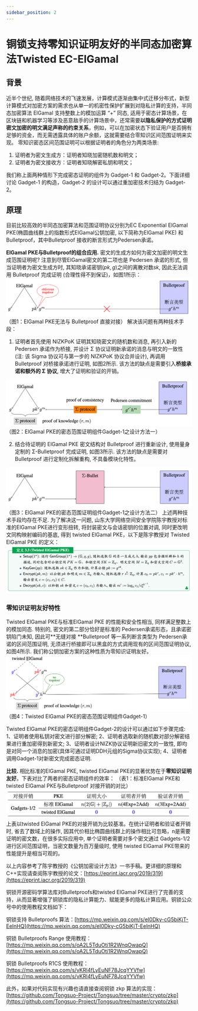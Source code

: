 ```yaml
---
sidebar_position: 2
---
```

# 铜锁支持零知识证明友好的半同态加密算法Twisted EC-ElGamal
## 背景
近半个世纪, 随着网络技术的飞速发展，计算模式逐渐由集中式迁移分布式，新型计算模式对加密方案的需求也从单一的机密性保护扩展到对隐私计算的支持，半同态加密算法 ElGamal 支持整数上的模加运算 “+” 同态, 适用于密态计算场景，在区块链和机器学习等涉及恶意敌手的计算场景中，还常需要**以隐私保护的方式证明密文加密的明文满足声称的约束关系**，例如，可以在加密状态下验证用户是否拥有足够的资金，而无需透露具体的账户余额，这就需要结合零知识区间范围证明来实现。
零知识密态区间范围证明可以根据证明者的角色分为两类场景:

1. 证明者为密文生成方：证明者知晓加密随机数和明文；
2. 证明者为密文接收方：证明者知晓解密私钥和明文；

我们称上面两种情形下完成密态证明的组件为 Gadget-1 和 Gadget-2。下面详细讨论 Gadget-1 的构造，Gadget-2 的设计可以通过重加密技术归结为 Gadget-2。
## 原理
目前比较高效的半同态加密算法和范围证明协议分别为EC Exponential ElGamal PKE(椭圆曲线群上的指数形式ElGamal公钥加密, 以下简称为ElGamal PKE) 和 Bulletproof，其中Bulletproof 接收的断言形式为Pedersen承诺。

**ElGamal PKE与Bulletproof的组合应用.** 密文的生成方如何为密文加密的明文生成范围证明呢? 注意到尽管ElGamal密文的第二项也是 Pedersen 承诺的形式, 但当证明者为密文生成方时, 其知晓承诺密钥$(pk, g)$之间的离散对数$sk$, 因此无法调用 Bulletproof 完成证明 (合理性得不到保证)，如图1所示：
![image.png](../img/PKE-1.png)
（图1：ElGamal PKE无法与 Bulletproof 直接对接）
解决该问题有两种技术手段：

1. 证明者首先使用 NIZKPoK 证明其知晓密文的随机数和消息, 再引入新的 Pedersen 承诺作为桥接, 并设计 Σ 协议证明新承诺的消息与明文的一致性 (注: 该 Sigma 协议可与第一步的 NIZKPoK 协议合并设计), 再调用 Bulletproof 对桥接承诺进行证明, 如图2所示. 该方法的缺点是需要引入**桥接承诺和额外的 Σ 协议**, 增大了证明和验证的开销。

![image.png](../img/PKE-2.png)
（图2：ElGamal PKE的密态范围证明组件Gadget-1之设计方法一）

2. 结合待证明的 ElGamal PKE 密文结构对 Bulletproof 进行重新设计, 使用量身定制的 Σ-Bulletproof 完成证明, 如图3所示. 该方法的缺点是需要对 Bulletproof 进行定制化拆解重构, 不具备模块化特性。

![image.png](../img/PKE-3.png)
（图3：ElGamal PKE的密态范围证明组件Gadget-1之设计方法二）
上述两种技术手段均存在不足. 为了解决这一问题, 山东大学网络空间安全学院陈宇教授对标准的ElGamal PKE进行变形扭转, 将封装密文与会话密钥的位置对调, 同时更改明文同构映射编码的基底, 得到 twisted ElGamal PKE，以下是陈宇教授对 Twisted ElGamal PKE 的定义：
![image.png](../img/PKE-4.png)
### 零知识证明友好特性
Twisted ElGamal PKE与标准ElGamal PKE 的性能和安全性相当, 同样满足整数上的模加同态. 特别的, 密文的第二部分恰好是标准的 Pedersen承诺形态，且承诺密钥陷门未知, 因此可**无缝对接 **Bulletproof 等一系列断言类型为 Pedersen承诺的区间范围证明, 无须进行桥接即可以黑盒的方式调用现有的区间范围证明协议, 如图4所示. 我们称公钥加密方案的这种性质为零知识证明友好。
![image.png](../img/PKE-5.png)
               （图4：Twisted ElGamal PKE的密态范围证明组件Gadget-1）

Twisted ElGamal PKE的密态证明组件Gadget-2的设计可以通过如下步骤完成: 
1、证明者使用私钥对密文进行部分解密; 
2、证明者选取新的随机数对部分解密结果进行重加密得到新密文; 
3、证明者设计NIZK协议证明新旧密文的一致性, 即均是对同一个消息的加密(具体可通过证明DDH元组的Sigma协议实现); 
4、证明者调用Gadget-1对新密文完成密态证明. 

**比较.** 相比标准的ElGamal PKE, twisted ElGamal PKE的显著优势在于**零知识证明友好**。下表对比了两者的密态证明组件的效率：
（表1：标准ElGamal PKE和twisted ElGamal PKE与Bulletproof 对接开销的对比）
![image.png](../img/PKE-6.png)
上表以twisted ElGamal PKE的对接开销为比较基准。在统计证明者和验证者开销时, 省去了数域上的操作, 因其代价相比椭圆曲线群上的操作相比可忽略，n是需要证明的密文数，在很多实际应用中, 单个证明者需要对多个密文通过 Gadgets-1/2 进行区间范围证明，当密文数量为百万量级时, 使用 twisted ElGamal PKE带来的性能提升是相当可观的。

以上内容参考了陈宇教授的《公钥加密设计方法》一书手稿。更详细的原理和C++实现请查阅陈宇教授的论文：[https://eprint.iacr.org/2019/319](https://eprint.iacr.org/2019/319)

铜锁开源密码学算法库对Bulletproofs和twisted ElGamal PKE进行了完善的支持，从而显著增强了铜锁库的隐私计算能力、赋能更多的隐私计算应用。铜锁公众号中的使用教程文档如下：

铜锁支持 Bulletproofs 算法：[https://mp.weixin.qq.com/s/eI0Dky-cG5biKjT-EelnHQ](https://mp.weixin.qq.com/s/eI0Dky-cG5biKjT-EelnHQ)

铜锁 Bulletproofs Range 使用教程：[https://mp.weixin.qq.com/s/oA2L5TduOti1R2WnqOwapQ](https://mp.weixin.qq.com/s/oA2L5TduOti1R2WnqOwapQ) 

铜锁 Bulletproofs R1CS 使用教程：[https://mp.weixin.qq.com/s/vKRl4fLyEuNF78JcqYYVfw](https://mp.weixin.qq.com/s/vKRl4fLyEuNF78JcqYYVfw) 

此外，如果对代码实现有兴趣也请直接查阅铜锁 zkp 算法的实现：[https://github.com/Tongsuo-Project/Tongsuo/tree/master/crypto/zkp](https://github.com/Tongsuo-Project/Tongsuo/tree/master/crypto/zkp)

